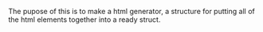 The pupose of this is to make a html generator, a structure for putting all of the html elements together into a ready struct.



